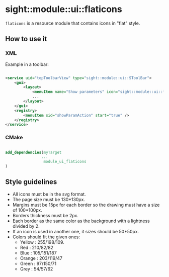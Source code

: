 # sight::module::ui::flaticons

`flaticons` is a resource module that contains icons in "flat" style.

## How to use it

### XML

Example in a toolbar:

```xml

<service uid="topToolbarView" type="sight::module::ui::SToolBar">
    <gui>
        <layout>
            <menuItem name="Show parameters" icon="sight::module::ui::flaticons/YellowLeftChevron.svg" />
            ...
        </layout>
    </gui>
    <registry>
        <menuItem sid="showParamAction" start="true" />
    </registry>
</service>
```

### CMake

```cmake

add_dependencies(myTarget
                ...
                 module_ui_flaticons
)

```

## Style guidelines

- All icons must be in the svg format.
- The page size must be 130*130px.
- Margins must be 15px for each border so the drawing must have a size of 100*100px.
- Borders thickness must be 2px.
- Each border as the same color as the background with a lightness divided by 2.
- If an icon is used in another one, it sizes should be 50*50px.
- Colors should fit the given ones:
    - Yellow : 255/198/109.
    - Red : 210/82/82
    - Blue : 105/151/187
    - Orange : 203/119/47
    - Green : 97/150/71
    - Grey : 54/57/62
